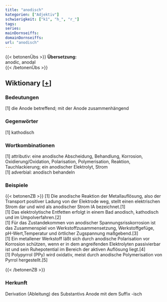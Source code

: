 ```yaml
---
title: "anodisch"
kategorien: ["Adjektiv"]
schwierigkeit: ["k1", "h_", "r_"]
tags:
series:
mainDornseiffs:
domainDornseiffs:
url: "anodisch"
---
```


{{< betonenÜbs >}}
**Übersetzung:**  
anodic, anodal  
{{< /betonenÜbs >}}

## Wiktionary [[+](https://de.wiktionary.org/wiki/anodisch)]

### Bedeutungen
[1] die Anode betreffend; mit der Anode zusammenhängend  

### Gegenwörter
[1] kathodisch  

### Wortkombinationen
[1] attributiv: eine anodische Abscheidung, Behandlung, Korrosion, Oxidierung/Oxidation, Polarisation, Polymerisation, Reaktion, Tauchlackierung; ein anodischer Elektrolyt, Strom  
[1] adverbial: anodisch behandeln  

### Beispiele
{{< betonenZB >}}
[1] Die anodische Reaktion der Metallauflösung, also der Transport positiver Ladung von der Elektrode weg, stellt einen elektrischen Strom dar und wird als anodischer Strom IA bezeichnet.[1]  
[1] Das elektrolytische Entfetten erfolgt in einem Bad anodisch, kathodisch und im Umpolverfahren.[2]  
[1] Für das Zustandekommen von anodischer Spannungsrisskorrosion ist das Zusammenspiel von Werkstoffzusammensetzung, Werkstoffgefüge, pH-Wert,Temperatur und örtlicher Zugspannung maßgebend.[3]  
[1] Ein metallener Werkstoff läßt sich durch anodische Polarisation vor Korrosion schützen, wenn er in dem angreifenden Elektrolyten passivierbar ist und sein Ruhepotential im Bereich der aktiven Auflösung liegt.[4]  
[1] Polypyrrol (PPy) wird oxidativ, meist durch anodische Polymerisation von Pyrrol hergestellt.[5]  

{{< /betonenZB >}}
### Herkunft
Derivation (Ableitung) des Substantivs Anode mit dem Suffix -isch  


